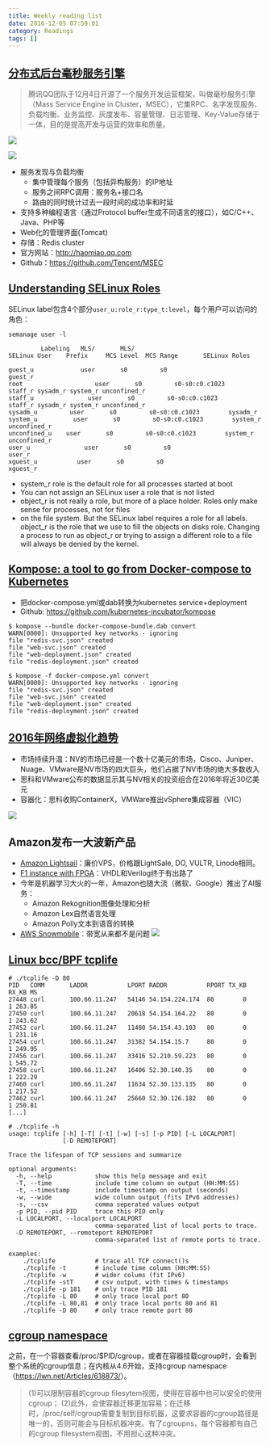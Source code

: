 ```yaml
---
title: Weekly reading list
date: 2016-12-05 07:59:01
category: Readings
tags: []
---
```


## [分布式后台毫秒服务引擎](http://mp.weixin.qq.com/s?__biz=MjM5MDE0Mjc4MA==&mid=2650994968&idx=1&sn=6713bb3b59e1fb38c70f7178de136cfc&scene=0#wechat_redirect)

> 腾讯QQ团队于12月4日开源了一个服务开发运营框架，叫做毫秒服务引擎（Mass Service Engine in Cluster，MSEC），它集RPC、名字发现服务、负载均衡、业务监控、灰度发布、容量管理、日志管理、Key-Value存储于一体，目的是提高开发与运营的效率和质量。

![](/images/14809236732969.jpg)

![](/images/14809236897310.jpg)


* 服务发现与负载均衡
    * 集中管理每个服务（包括异构服务）的IP地址
    * 服务之间RPC调用：服务名+接口名
    * 路由的同时统计过去一段时间的成功率和时延
* 支持多种编程语言（通过Protocol buffer生成不同语言的接口），如C/C++、Java、PHP等
* Web化的管理界面(Tomcat)
* 存储：Redis cluster
* 官方网站：http://haomiao.qq.com
* Github：https://github.com/Tencent/MSEC

## [Understanding SELinux Roles](http://danwalsh.livejournal.com/75683.html)

SELinux label包含4个部分`user_u:role_r:type_t:level`，每个用户可以访问的角色：

```
semanage user -l

         Labeling   MLS/       MLS/
SELinux User    Prefix     MCS Level  MCS Range       SELinux Roles

guest_u             user       s0         s0                             guest_r
root                    user       s0         s0-s0:c0.c1023        staff_r sysadm_r system_r unconfined_r
staff_u               user       s0         s0-s0:c0.c1023        staff_r sysadm_r system_r unconfined_r
sysadm_u         user       s0         s0-s0:c0.c1023        sysadm_r
system_u          user       s0         s0-s0:c0.c1023        system_r unconfined_r
unconfined_u    user       s0         s0-s0:c0.c1023        system_r unconfined_r
user_u               user       s0         s0                             user_r
xguest_u           user       s0         s0                             xguest_r
```

* system_r role is the default role for all processes started at boot
* You can not assign an SELinux user a role that is not listed
* object_r is not really a role, but more of a place holder.  Roles only make sense for processes, not for files
* on the file system.  But the SELinux label requires a role for all labels.  object_r is the role that we use to fill the objects on disks role.  Changing a process to run as object_r or trying to assign a different role to a file will always be denied by the kernel.

## [Kompose: a tool to go from Docker-compose to Kubernetes](http://blog.kubernetes.io/2016/11/kompose-tool-go-from-docker-compose-to-kubernetes.html)

- 把docker-compose.yml或dab转换为kubernetes service+deployment
- Github: https://github.com/kubernetes-incubator/kompose

```
$ kompose --bundle docker-compose-bundle.dab convert
WARN[0000]: Unsupported key networks - ignoring
file "redis-svc.json" created
file "web-svc.json" created
file "web-deployment.json" created
file "redis-deployment.json" created

$ kompose -f docker-compose.yml convert
WARN[0000]: Unsupported key networks - ignoring
file "redis-svc.json" created
file "web-svc.json" created
file "web-deployment.json" created
file "redis-deployment.json" created
```

## [2016年网络虚拟化趋势](http://www.sdnlab.com/18153.html)

* 市场持续升温：NV的市场已经是一个数十亿美元的市场，Cisco、Juniper、Nuage、VMware是NV市场的四大巨头，他们占据了NV市场的绝大多数收入
* 思科和VMware公布的数据显示其与NV相关的投资组合在2016年将近30亿美元
* 容器化：思科收购ContainerX，VMWare推出vSphere集成容器（VIC）

![](/images/14809260496846.jpg)


## Amazon发布一大波新产品

- [Amazon Lightsail](https://amazonlightsail.com/)：廉价VPS，价格跟LightSale, DO, VULTR, Linode相同。
- [F1 instance with FPGA](https://aws.amazon.com/cn/blogs/aws/developer-preview-ec2-instances-f1-with-programmable-hardware/)：VHDL和Verilog终于有出路了
- 今年是机器学习大火的一年，Amazon也随大流（微软、Google）推出了AI服务：
    * Amazon Rekognition图像处理和分析
    * Amazon Lex自然语言处理
    * Amazon Polly文本到语音的转换
- [AWS Snowmobile](https://aws.amazon.com/cn/snowmobile/)：带宽从来都不是问题
    ![](/images/14809265679834.jpg)

## [Linux bcc/BPF tcplife](http://www.brendangregg.com/blog/2016-11-30/linux-bcc-tcplife.html)

```
# ./tcplife -D 80
PID   COMM       LADDR           LPORT RADDR           RPORT TX_KB RX_KB MS
27448 curl       100.66.11.247   54146 54.154.224.174  80        0     1 263.85
27450 curl       100.66.11.247   20618 54.154.164.22   80        0     1 243.62
27452 curl       100.66.11.247   11480 54.154.43.103   80        0     1 231.16
27454 curl       100.66.11.247   31382 54.154.15.7     80        0     1 249.95
27456 curl       100.66.11.247   33416 52.210.59.223   80        0     1 545.72
27458 curl       100.66.11.247   16406 52.30.140.35    80        0     1 222.29
27460 curl       100.66.11.247   11634 52.30.133.135   80        0     1 217.52
27462 curl       100.66.11.247   25660 52.30.126.182   80        0     1 250.81
[...]

# ./tcplife -h
usage: tcplife [-h] [-T] [-t] [-w] [-s] [-p PID] [-L LOCALPORT]
               [-D REMOTEPORT]

Trace the lifespan of TCP sessions and summarize

optional arguments:
  -h, --help            show this help message and exit
  -T, --time            include time column on output (HH:MM:SS)
  -t, --timestamp       include timestamp on output (seconds)
  -w, --wide            wide column output (fits IPv6 addresses)
  -s, --csv             comma seperated values output
  -p PID, --pid PID     trace this PID only
  -L LOCALPORT, --localport LOCALPORT
                        comma-separated list of local ports to trace.
  -D REMOTEPORT, --remoteport REMOTEPORT
                        comma-separated list of remote ports to trace.

examples:
    ./tcplife           # trace all TCP connect()s
    ./tcplife -t        # include time column (HH:MM:SS)
    ./tcplife -w        # wider colums (fit IPv6)
    ./tcplife -stT      # csv output, with times & timestamps
    ./tcplife -p 181    # only trace PID 181
    ./tcplife -L 80     # only trace local port 80
    ./tcplife -L 80,81  # only trace local ports 80 and 81
    ./tcplife -D 80     # only trace remote port 80
```

## [cgroup namespace](http://hustcat.github.io/cgroup-namespace/)

之前，在一个容器查看/proc/$PID/cgroup，或者在容器挂载cgroup时，会看到整个系统的cgroup信息；在内核从4.6开始，支持cgroup namespace （<https://lwn.net/Articles/618873/>）。

> (1)可以限制容器的cgroup filesytem视图，使得在容器中也可以安全的使用cgroup；
> (2)此外，会使容器迁移更加容易；在迁移时，/proc/self/cgroup需要复制到目标机器，这要求容器的cgroup路径是唯一的，否则可能会与目标机器冲突。有了cgroupns，每个容器都有自己的cgroup filesystem视图，不用担心这种冲突。
